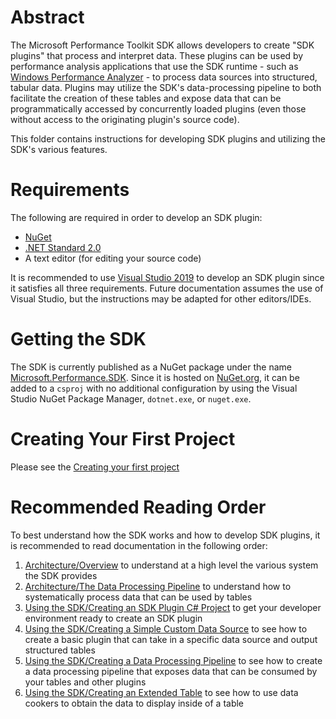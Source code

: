 # Abstract
The Microsoft Performance Toolkit SDK allows developers to create "SDK plugins" that process and interpret data. 
These plugins can be used by performance analysis applications that use the SDK runtime - such as [Windows Performance Analyzer](https://docs.microsoft.com/en-us/windows-hardware/test/wpt/windows-performance-analyzer) - to process data sources into structured, tabular data. Plugins may utilize the SDK's data-processing pipeline to both facilitate the creation of these tables and expose data that can be programmatically accessed by concurrently loaded plugins (even those without access to the originating plugin's source code).

This folder contains instructions for developing SDK plugins and utilizing the SDK's various features.

# Requirements
The following are required in order to develop an SDK plugin:
* [NuGet](https://www.nuget.org/downloads)
* [.NET Standard 2.0](https://dotnet.microsoft.com/download/visual-studio-sdks)
* A text editor (for editing your source code)

It is recommended to use [Visual Studio 2019](https://visualstudio.microsoft.com/downloads/) to develop an SDK plugin since it satisfies all three requirements. Future documentation assumes the use of Visual Studio, but the instructions may be adapted for other editors/IDEs.

# Getting the SDK
The SDK is currently published as a NuGet package under the name [Microsoft.Performance.SDK](https://www.nuget.org/packages/Microsoft.Performance.SDK/). 
Since it is hosted on [NuGet.org](https://www.nuget.org/), it can be added to a `csproj` with no additional configuration by using 
the Visual Studio NuGet Package Manager, `dotnet.exe`, or `nuget.exe`.

# Creating Your First Project
Please see the [Creating your first project](Using-the-SDK/Creating-your-project.md)

# Recommended Reading Order
To best understand how the SDK works and how to develop SDK plugins, it is recommended to read documentation in the following order:
1) [Architecture/Overview](./Architecture/Overview.md) to understand at a high level the various system the SDK provides
2) [Architecture/The Data Processing Pipeline](./Architecture/The-Data-Processing-Pipeline.md) to understand how to systematically process data that 
can be used by tables
3) [Using the SDK/Creating an SDK Plugin C# Project](Using-the-SDK/Creating-your-project.md) to get your developer environment ready to create an SDK plugin
4) [Using the SDK/Creating a Simple Custom Data Source](Using-the-SDK/Creating-a-simple-custom-data-source.md) to see how to create a basic plugin that can 
take in a specific data source and output structured tables
5) [Using the SDK/Creating a Data Processing Pipeline](Using-the-SDK/Creating-a-pipeline.md) to see how to create a data processing pipeline that 
exposes data that can be consumed by your tables and other plugins
6) [Using the SDK/Creating an Extended Table](Using-the-SDK/Creating-an-extended-table.md) to see how to use data cookers to obtain the data to display 
inside of a table